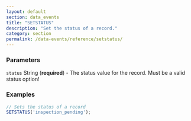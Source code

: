 ```yaml
---
layout: default
section: data_events
title: "SETSTATUS"
description: "Set the status of a record."
category: section
permalink: /data-events/reference/setstatus/
---
```


### Parameters

`status` String (__required__) - The status value for the record. Must be a valid status option!

### Examples

```js
// Sets the status of a record
SETSTATUS('inspection_pending');
```